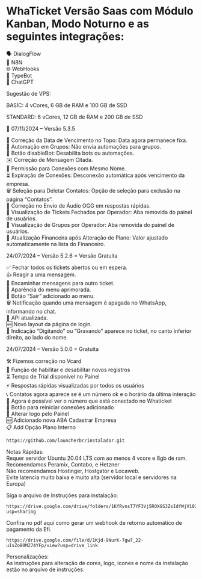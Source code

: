 # WhaTicket Versão Saas com Módulo Kanban, Modo Noturno e as seguintes integrações:</br>

🗣️ DialogFlow</br>
🔄 N8N</br>
🌐 WebHooks</br>
🤖 TypeBot</br>
💬 ChatGPT</br>

Sugestão de VPS:

BASIC: 4 vCores, 6 GB de RAM e 100 GB de SSD

STANDARD: 6 vCores, 12 GB de RAM e 200 GB de SSD 

📅 07/11/2024 – Versão 5.3.5

📅 Correção da Data de Vencimento no Topo: Data agora permanece fixa. </br>
🔄 Automação em Grupos: Não envia automações para grupos. </br>
🚫 Botão disableBot: Desabilita bots ou automações. </br>
✉️ Correção de Mensagem Citada. </br>
🔗 Permissão para Conexões com Mesmo Nome. </br>
⏳ Expiração de Conexões: Desconexão automática após vencimento da empresa. </br>
🗑️ Seleção para Deletar Contatos: Opção de seleção para exclusão na página “Contatos”. </br>
🎵 Correção no Envio de Áudio OGG em respostas rápidas. </br>
📂 Visualização de Tickets Fechados por Operador: Aba removida do painel de usuários. </br>
📜 Visualização de Grupos por Operador: Aba removida do painel de usuários. </br>
💸 Atualização Financeira após Alteração de Plano: Valor ajustado automaticamente na lista do Financeiro. </br>

24/07/2024 – Versão 5.2.6 = Versão Gratuita

✅ Fechar todos os tickets abertos ou em espera. </br>
👍 Reagir a uma mensagem. </br>
🔄 Encaminhar mensagens para outro ticket. </br>
🎨 Aparência do menu aprimorada. </br>
🚪 Botão “Sair” adicionado ao menu. </br>
🗑️ Notificação quando uma mensagem é apagada no WhatsApp, informando no chat. </br>
🔄 API atualizada. </br>
🆕 Novo layout da página de login. </br>
💬 Indicação “Digitando” ou “Gravando” aparece no ticket, no canto inferior direito, ao lado do nome. </br>

24/07/2024 – Versão 5.0.0 = Gratuita

🛠️ Fizemos correção no Vcard </br>
🔄 Função de habilitar e desabilitar novos registros</br>
⏳ Tempo de Trial disponível no Painel</br>
⚡ Respostas rápidas visualizadas por todos os usuários</br>
📞 Contatos agora aparece se é um número ok e o horário da última interação</br>
👀 Agora é possível ver o número que está conectado no Whaticket</br>
🔄 Botão para reiniciar conexões adicionado</br>
🎨 Alterar logo pelo Painel</br>
🆕 Adicionado nova ABA Cadastrar Empresa</br>
📋 Add Opção Plano Interno</br>

```
https://github.com/launcherbr/instalador.git
```
Notas Rápidas: </br>
Requer servidor Ubuntu 20.04 LTS com ao menos 4 vcore e 8gb de ram.</br>
Recomendamos Peramix, Contabo, e Hetzner</br>
Não recomendamos Hostinger, Hostgator e Locaweb.</br>
Evite latencia muito baixa e muito alta (servidor local e servidores na Europa)</br>

Siga o arquivo de Instruções para instalação:

```
https://drive.google.com/drive/folders/1KfRvnsT7YF3Vj5ROXGS3ZsIdfWjV1023?usp=sharing
```

Confira no pdf aqui como gerar um webhook de retorno automático de pagamento da Efi.

```
https://drive.google.com/file/d/1Kjd-9NurK-7gw7_22-uIsZoB0MZ74YFp/view?usp=drive_link
```
Personalizações:</br>
As instruções para alteração de cores, logo, icones e nome da instalação estão no arquivo de instruções.
